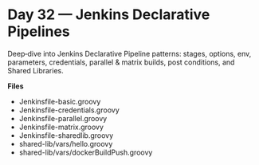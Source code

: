 # Day 32 — Jenkins Declarative Pipelines

Deep‑dive into Jenkins Declarative Pipeline patterns: stages, options, env, parameters, credentials, parallel & matrix builds, post conditions, and Shared Libraries.

**Files**
- Jenkinsfile-basic.groovy
- Jenkinsfile-credentials.groovy
- Jenkinsfile-parallel.groovy
- Jenkinsfile-matrix.groovy
- Jenkinsfile-sharedlib.groovy
- shared-lib/vars/hello.groovy
- shared-lib/vars/dockerBuildPush.groovy
